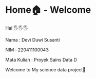 # Home🏠 - Welcome

Hai 🖐️🖐️🖐️

Nama : Devi Duwi Susanti

NIM : 220411100043

Mata Kuliah : Proyek Sains Data D



Welcome to My science data project🙌


<!-- This is a small sample book to give you a feel for how book content is
structured.
It shows off a few of the major file types, as well as some sample content.
It does not go in-depth into any particular topic - check out [the Jupyter Book documentation](https://jupyterbook.org) for more information. -->

<!-- Check out the content pages bundled with this sample book to see more. -->

<!-- ```{tableofcontents}
``` -->

